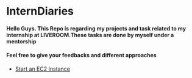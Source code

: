 # InternDiaries

#### Hello Guys. This Repo is regarding my projects and task related to my internship at LIVEROOM.These tasks are done by myself under a mentorship
#### Feel free to give your feedbacks and different approaches
  - [Start an EC2 Instance](https://github.com/DasithEdirisinghe/InternDiaries/tree/main/Start%20an%20EC2%20instance%20using%20AWS%20SQS%20and%20Lambda)
 
